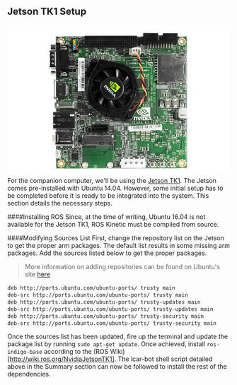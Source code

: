 ## Jetson TK1 Setup
![](/assets/jetson-tk1.jpg)
For the companion computer, we'll be using the [Jetson TK1](https://developer.nvidia.com/embedded-computing). The Jetson comes pre-installed with Ubuntu 14.04. However, some initial setup has to be completed before it is ready to be integrated into the system. This section details the necessary steps.

####Installing ROS
Since, at the time of writing, Ubuntu 16.04 is not available for the Jetson TK1, ROS Kinetic must be compiled from source.

####Modifying Sources List
First, change the repository list on the Jetson to get the proper arm packages. The default list results in some missing arm packages. Add the sources listed below to get the proper packages.

>More information on adding repositories can be found on Ubuntu's site [here](https://help.ubuntu.com/community/Repositories/Ubuntu)

```
deb http://ports.ubuntu.com/ubuntu-ports/ trusty main
deb-src http://ports.ubuntu.com/ubuntu-ports/ trusty main
deb http://ports.ubuntu.com/ubuntu-ports/ trusty-updates main
deb-src http://ports.ubuntu.com/ubuntu-ports/ trusty-updates main
deb http://ports.ubuntu.com/ubuntu-ports/ trusty-security main
deb-src http://ports.ubuntu.com/ubuntu-ports/ trusty-security main

```
Once the sources list has been updated, fire up the terminal and update the package list by running `sudo apt-get update`. Once achieved, install `ros-indigo-base` according to the (ROS Wiki)[http://wiki.ros.org/NvidiaJetsonTK1]. The lcar-bot shell script detailed above in the Summary section can now be followed to install the rest of the dependencies.